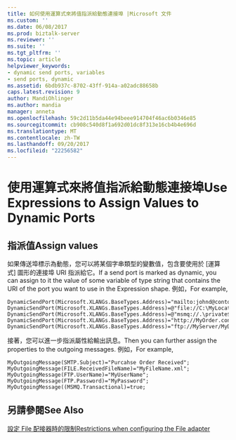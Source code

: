 ```yaml
---
title: 如何使用運算式來將值指派給動態連接埠 |Microsoft 文件
ms.custom: ''
ms.date: 06/08/2017
ms.prod: biztalk-server
ms.reviewer: ''
ms.suite: ''
ms.tgt_pltfrm: ''
ms.topic: article
helpviewer_keywords:
- dynamic send ports, variables
- send ports, dynamic
ms.assetid: 6bdb937c-8702-43ff-914a-a02adc88658b
caps.latest.revision: 9
author: MandiOhlinger
ms.author: mandia
manager: anneta
ms.openlocfilehash: 59c2d11b5da44e94beee914704f46ac6b0346e85
ms.sourcegitcommit: cb908c540d8f1a692d01dc8f313e16cb4b4e696d
ms.translationtype: MT
ms.contentlocale: zh-TW
ms.lasthandoff: 09/20/2017
ms.locfileid: "22256582"
---
```

# <a name="use-expressions-to-assign-values-to-dynamic-ports"></a><span data-ttu-id="0cffa-102">使用運算式來將值指派給動態連接埠</span><span class="sxs-lookup"><span data-stu-id="0cffa-102">Use Expressions to Assign Values to Dynamic Ports</span></span>

## <a name="assign-values"></a><span data-ttu-id="0cffa-103">指派值</span><span class="sxs-lookup"><span data-stu-id="0cffa-103">Assign values</span></span>
<span data-ttu-id="0cffa-104">如果傳送埠標示為動態，您可以將某個字串類型的變數值，包含要使用於 [運算式] 圖形的連接埠 URI 指派給它。</span><span class="sxs-lookup"><span data-stu-id="0cffa-104">If a send port is marked as dynamic, you can assign to it the value of some variable of type string that contains the URI of the port you want to use in the Expression shape.</span></span> <span data-ttu-id="0cffa-105">例如，</span><span class="sxs-lookup"><span data-stu-id="0cffa-105">For example,</span></span>  
  
```  
DynamicSendPort(Microsoft.XLANGs.BaseTypes.Address)="mailto:johnd@contoso.com";  
DynamicSendPort(Microsoft.XLANGs.BaseTypes.Address)=@"file://C:\MyLocation\%SourceFileName%.xml";  
DynamicSendPort(Microsoft.XLANGs.BaseTypes.Address)=@"msmq://.\private$\MyQueue";  
DynamicSendPort(Microsoft.XLANGs.BaseTypes.Address)="http://MyOrder.contoso.com";  
DynamicSendPort(Microsoft.XLANGs.BaseTypes.Address)="ftp://MyServer/MyDirectory/%MessageID%.xml";  
```  
  
 <span data-ttu-id="0cffa-106">接著，您可以進一步指派屬性給輸出訊息。</span><span class="sxs-lookup"><span data-stu-id="0cffa-106">Then you can further assign the properties to the outgoing messages.</span></span> <span data-ttu-id="0cffa-107">例如，</span><span class="sxs-lookup"><span data-stu-id="0cffa-107">For example,</span></span>  
  
```  
MyOutgoingMessage(SMTP.Subject)="Purcahse Order Received";  
MyOutgoingMessage(FILE.ReceivedFileName)="MyFileName.xml";  
MyOutgoingMessage(FTP.UserName)="MyUserName";  
MyOutgoingMessage(FTP.Password)="MyPassword";  
MyOutgoingMessage((MSMQ.Transactional)=true;  
```  
  
## <a name="see-also"></a><span data-ttu-id="0cffa-108">另請參閱</span><span class="sxs-lookup"><span data-stu-id="0cffa-108">See Also</span></span>  
[<span data-ttu-id="0cffa-109">設定 File 配接器時的限制</span><span class="sxs-lookup"><span data-stu-id="0cffa-109">Restrictions when configuring the File adapter</span></span>](restrictions-when-configuring-the-file-adapter.md)